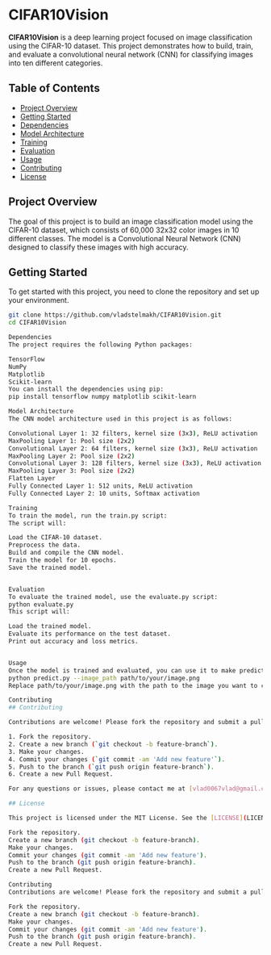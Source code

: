 # CIFAR10Vision

**CIFAR10Vision** is a deep learning project focused on image classification using the CIFAR-10 dataset. This project demonstrates how to build, train, and evaluate a convolutional neural network (CNN) for classifying images into ten different categories.

## Table of Contents

- [Project Overview](#project-overview)
- [Getting Started](#getting-started)
- [Dependencies](#dependencies)
- [Model Architecture](#model-architecture)
- [Training](#training)
- [Evaluation](#evaluation)
- [Usage](#usage)
- [Contributing](#contributing)
- [License](#license)

## Project Overview

The goal of this project is to build an image classification model using the CIFAR-10 dataset, which consists of 60,000 32x32 color images in 10 different classes. The model is a Convolutional Neural Network (CNN) designed to classify these images with high accuracy.

## Getting Started

To get started with this project, you need to clone the repository and set up your environment.

```bash
git clone https://github.com/vladstelmakh/CIFAR10Vision.git
cd CIFAR10Vision

Dependencies
The project requires the following Python packages:

TensorFlow
NumPy
Matplotlib
Scikit-learn
You can install the dependencies using pip:
pip install tensorflow numpy matplotlib scikit-learn

Model Architecture
The CNN model architecture used in this project is as follows:

Convolutional Layer 1: 32 filters, kernel size (3x3), ReLU activation
MaxPooling Layer 1: Pool size (2x2)
Convolutional Layer 2: 64 filters, kernel size (3x3), ReLU activation
MaxPooling Layer 2: Pool size (2x2)
Convolutional Layer 3: 128 filters, kernel size (3x3), ReLU activation
MaxPooling Layer 3: Pool size (2x2)
Flatten Layer
Fully Connected Layer 1: 512 units, ReLU activation
Fully Connected Layer 2: 10 units, Softmax activation

Training
To train the model, run the train.py script:
The script will:

Load the CIFAR-10 dataset.
Preprocess the data.
Build and compile the CNN model.
Train the model for 10 epochs.
Save the trained model.


Evaluation
To evaluate the trained model, use the evaluate.py script:
python evaluate.py
This script will:

Load the trained model.
Evaluate its performance on the test dataset.
Print out accuracy and loss metrics.


Usage
Once the model is trained and evaluated, you can use it to make predictions on new images. For example, to classify a new image, use the predict.py script:
python predict.py --image_path path/to/your/image.png
Replace path/to/your/image.png with the path to the image you want to classify.

Contributing
## Contributing

Contributions are welcome! Please fork the repository and submit a pull request with your improvements or fixes.

1. Fork the repository.
2. Create a new branch (`git checkout -b feature-branch`).
3. Make your changes.
4. Commit your changes (`git commit -am 'Add new feature'`).
5. Push to the branch (`git push origin feature-branch`).
6. Create a new Pull Request.

For any questions or issues, please contact me at [vlad0067vlad@gmail.com] or open an issue on GitHub.

## License

This project is licensed under the MIT License. See the [LICENSE](LICENSE) file for details.

Fork the repository.
Create a new branch (git checkout -b feature-branch).
Make your changes.
Commit your changes (git commit -am 'Add new feature').
Push to the branch (git push origin feature-branch).
Create a new Pull Request.

Contributing
Contributions are welcome! Please fork the repository and submit a pull request with your improvements or fixes.

Fork the repository.
Create a new branch (git checkout -b feature-branch).
Make your changes.
Commit your changes (git commit -am 'Add new feature').
Push to the branch (git push origin feature-branch).
Create a new Pull Request.
